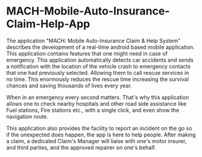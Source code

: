 # MACH-Mobile-Auto-Insurance-Claim-Help-App
The application "MACH: Mobile Auto-Insurance Claim & Help System" describes the development of a real-time android based mobile application. This application contains features that one might need in case of emergency. This application automatically detects car accidents and sends a notification with the location of the vehicle crash to emergency contacts that one had previously selected. Allowing them to call rescue services in no time. This enormously reduces the rescue time increasing the survival chances and saving thousands of lives every year.

When in an emergency every second matters. That's why this application allows one to check nearby hospitals and other road side assistance like Fuel stations, Fire stations etc., with a single click, and even show the navigation route.

This application also provides the facility to report an incident on the go so if the unexpected does happen, the app is here to help people. After making a claim, a dedicated Claim's Manager will liaise with one's motor insurer, and third parties, and the approved repairer on one's behalf.
